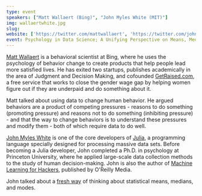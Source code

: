```yaml
---
type: event
speakers: ["Matt Wallaert (Bing)", "John Myles White (MIT)"]
img: wallaertwhite.jpg
slug: 
website: ['https://twitter.com/mattwallaert', 'https://twitter.com/johnmyleswhite']
event: Psychology in Data Science; A Unifying Perspective on Means, Medians, and Modes
---
```

[Matt Wallaert](https://twitter.com/mattwallaert) is a behavioral scientist at Bing, where he uses the psychology of behavior change to create products that help people lead more satisfied lives. He has exited two startups, publishes academically in the area of Judgment and Decision Making, and cofounded [GetRaised.com](http://getraised.com), a free service that works to close the gender wage gap by helping women figure out if they are underpaid and do something about it.

Matt talked about using data to change human behavior. He argued behaviors are a product of competing pressures - reasons to do something (promoting pressure) and reasons not to do something (inhibiting pressure) - and that the way to change behaviors is to understand these pressures and modify them - both of which require data to do well.
 
[John Myles White](https://twitter.com/johnmyleswhite) is one of the core developers of [Julia](http://julialang.org/), a programming language specially designed for processing massive data sets. Before becoming a Julia developer, John completed a Ph.D. in psychology at Princeton University, where he applied large-scale data collection methods to the study of human decision-making. John is also the author of [Machine Learning for Hackers](http://www.amazon.com/Machine-Learning-Hackers-Drew-Conway/dp/1449303714), published by O'Reilly Media.

John talked about a [fresh way](http://www.johnmyleswhite.com/notebook/2013/03/22/modes-medians-and-means-an-unifying-perspective/) of thinking about statistical means, medians, and modes.